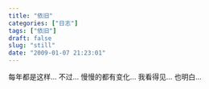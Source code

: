 ```yaml
---
title: "依旧"
categories: ["日志"]
tags: ["依旧"]
draft: false
slug: "still"
date: "2009-01-07 21:23:01"
---
```


每年都是这样...
不过...
慢慢的都有变化...
我看得见...
也明白...


